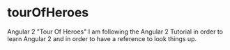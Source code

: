 # tourOfHeroes
Angular 2 "Tour Of Heroes"
I am following the Angular 2 Tutorial in order to learn Angular 2 and in order to have a reference to look things up.
